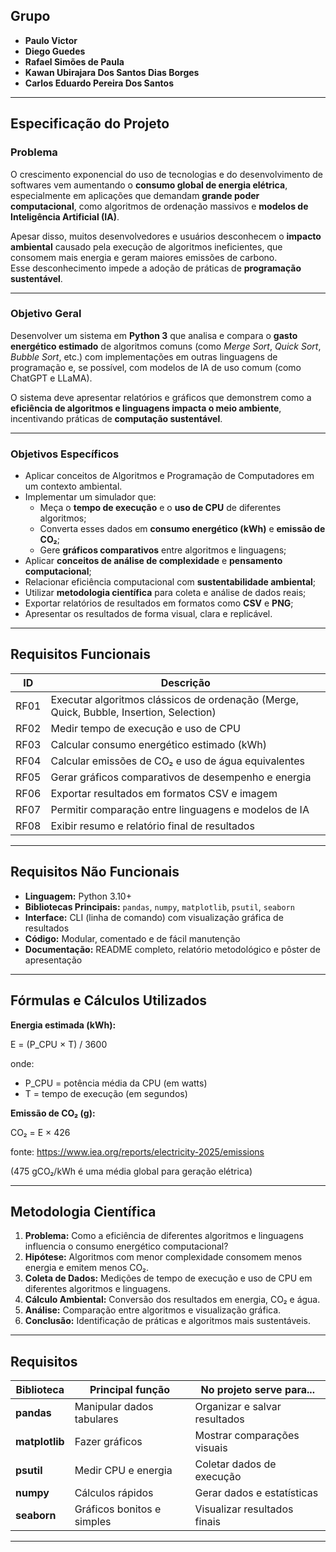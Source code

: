 ## Grupo
- **Paulo Victor**
- **Diego Guedes**
- **Rafael Simões de Paula**
- **Kawan Ubirajara Dos Santos Dias Borges**
- **Carlos Eduardo Pereira Dos Santos**

---

## Especificação do Projeto

### Problema
O crescimento exponencial do uso de tecnologias e do desenvolvimento de softwares vem aumentando o **consumo global de energia elétrica**, especialmente em aplicações que demandam **grande poder computacional**, como algoritmos de ordenação massivos e **modelos de Inteligência Artificial (IA)**.

Apesar disso, muitos desenvolvedores e usuários desconhecem o **impacto ambiental** causado pela execução de algoritmos ineficientes, que consomem mais energia e geram maiores emissões de carbono.  
Esse desconhecimento impede a adoção de práticas de **programação sustentável**.

---

### Objetivo Geral
Desenvolver um sistema em **Python 3** que analisa e compara o **gasto energético estimado** de algoritmos comuns (como *Merge Sort*, *Quick Sort*, *Bubble Sort*, etc.) com implementações em outras linguagens de programação e, se possível, com modelos de IA de uso comum (como ChatGPT e LLaMA).

O sistema deve apresentar relatórios e gráficos que demonstrem como a **eficiência de algoritmos e linguagens impacta o meio ambiente**, incentivando práticas de **computação sustentável**.

---

### Objetivos Específicos
- Aplicar conceitos de Algoritmos e Programação de Computadores em um contexto ambiental.
- Implementar um simulador que:
  - Meça o **tempo de execução** e o **uso de CPU** de diferentes algoritmos;
  - Converta esses dados em **consumo energético (kWh)** e **emissão de CO₂**;
  - Gere **gráficos comparativos** entre algoritmos e linguagens;
- Aplicar **conceitos de análise de complexidade** e **pensamento computacional**;
- Relacionar eficiência computacional com **sustentabilidade ambiental**;
- Utilizar **metodologia científica** para coleta e análise de dados reais;
- Exportar relatórios de resultados em formatos como **CSV** e **PNG**;
- Apresentar os resultados de forma visual, clara e replicável.

---

## Requisitos Funcionais
| ID | Descrição |
|----|------------|
| RF01 | Executar algoritmos clássicos de ordenação (Merge, Quick, Bubble, Insertion, Selection) |
| RF02 | Medir tempo de execução e uso de CPU |
| RF03 | Calcular consumo energético estimado (kWh) |
| RF04 | Calcular emissões de CO₂ e uso de água equivalentes |
| RF05 | Gerar gráficos comparativos de desempenho e energia |
| RF06 | Exportar resultados em formatos CSV e imagem |
| RF07 | Permitir comparação entre linguagens e modelos de IA |
| RF08 | Exibir resumo e relatório final de resultados |

---

## Requisitos Não Funcionais
- **Linguagem:** Python 3.10+  
- **Bibliotecas Principais:** `pandas`, `numpy`, `matplotlib`, `psutil`, `seaborn`  
- **Interface:** CLI (linha de comando) com visualização gráfica de resultados  
- **Código:** Modular, comentado e de fácil manutenção  
- **Documentação:** README completo, relatório metodológico e pôster de apresentação  

---

## Fórmulas e Cálculos Utilizados

**Energia estimada (kWh):**

E = (P_CPU × T) / 3600

onde:
- P_CPU = potência média da CPU (em watts)
- T = tempo de execução (em segundos)

**Emissão de CO₂ (g):**

CO₂ = E × 426

fonte: https://www.iea.org/reports/electricity-2025/emissions

(475 gCO₂/kWh é uma média global para geração elétrica)

---

## Metodologia Científica
1. **Problema:** Como a eficiência de diferentes algoritmos e linguagens influencia o consumo energético computacional?  
2. **Hipótese:** Algoritmos com menor complexidade consomem menos energia e emitem menos CO₂.  
3. **Coleta de Dados:** Medições de tempo de execução e uso de CPU em diferentes algoritmos e linguagens.  
4. **Cálculo Ambiental:** Conversão dos resultados em energia, CO₂ e água.  
5. **Análise:** Comparação entre algoritmos e visualização gráfica.  
6. **Conclusão:** Identificação de práticas e algoritmos mais sustentáveis.

---

## Requisitos
| Biblioteca     | Principal função           | No projeto serve para...         |
| -------------- | -------------------------- | -------------------------------- |
| **pandas**     | Manipular dados tabulares  | Organizar e salvar resultados    |
| **matplotlib** | Fazer gráficos             | Mostrar comparações visuais      |
| **psutil**     | Medir CPU e energia        | Coletar dados de execução        |
| **numpy**      | Cálculos rápidos           | Gerar dados e estatísticas       |
| **seaborn**    | Gráficos bonitos e simples | Visualizar resultados finais     |

---
